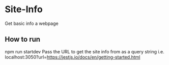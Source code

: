 # Site-Info
Get basic info a webpage

## How to run
npm run startdev
Pass the URL to get the site info from as a query string
i.e. localhost:3050?url=https://jestjs.io/docs/en/getting-started.html
